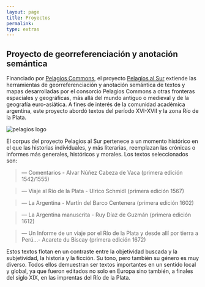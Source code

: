 ```yaml
---
layout: page
title: Proyectos
permalink: 
type: extras
---
```


## Proyecto de georreferenciación y anotación semántica

Financiado por [Pelagios Commons](http://commons.pelagios.org/), el proyecto [Pelagios al Sur](http://commons.pelagios.org/2017/08/pelagios-commons-al-sur-extending-pelagios-to-the-south-of-the-american-continent-2/) extiende las herramientas de georreferenciación y anotación semántica de textos y mapas desarrolladas por el consorcio Pelagios Commons a otras fronteras espaciales y geográficas, más allá del mundo antiguo o medieval y de la geografía euro-asiática. A fines de interés de la comunidad académica argentina, este proyecto abordó textos del período XVI-XVII y la zona Río de la Plata.

![pelagios logo](http://hdlab.space/Relacion-de-las-cosas-sucedidas/assets/img/logo-pelagios.png)

El corpus del proyecto Pelagios al Sur pertenece a un momento histórico en el que las historias individuales, y más literarias, reemplazan las crónicas o informes más generales, históricos y morales. Los textos seleccionados son:


> — Comentarios - Alvar Núñez Cabeza de Vaca (primera edición 1542/1555)

> — Viaje al Río de la Plata - Ulrico Schmidl (primera edición 1567)

> — La Argentina - Martín del Barco Centenera (primera edición 1602)

> — La Argentina manuscrita - Ruy Díaz de Guzmán (primera edición 1612)

> — Un Informe de un viaje por el Río de la Plata y desde allí por tierra a Perú...- Acarete du Biscay (primera edición 1672)

Estos textos flotan en un contraste entre la objetividad buscada y la subjetividad, la historia y la ficción. Su tono, pero también su género es muy diverso. Todos ellos demuestran ser textos importantes en un sentido local y global, ya que fueron editados no solo en Europa sino también, a finales del siglo XIX, en las imprentas del Río de la Plata.

